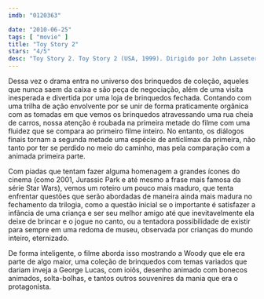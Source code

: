 ```yaml
---
imdb: "0120363"

date: "2010-06-25"
tags: [ "movie" ]
title: "Toy Story 2"
stars: "4/5"
desc: "Toy Story 2. Toy Story 2 (USA, 1999). Dirigido por John Lasseter, Ash Brannon, Lee Unkrich. Escrito por John Lasseter, Pete Docter, Ash Brannon, Andrew Stanton, Andrew Stanton, Rita Hsiao, Doug Chamberlin, Chris Webb. Com Tom Hanks, Tim Allen, Joan Cusack, Kelsey Grammer, Don Rickles, Jim Varney, Wallace Shawn, John Ratzenberger, Annie Potts."
---
```

Dessa vez o drama entra no universo dos brinquedos de coleção, aqueles que nunca saem da caixa e são peça de negociação, além de uma visita inesperada e divertida por uma loja de brinquedos fechada. Contando com uma trilha de ação envolvente por se unir de forma praticamente orgânica com as tomadas em que vemos os brinquedos atravessando uma rua cheia de carros, nossa atenção é roubada na primeira metade do filme com uma fluidez que se compara ao primeiro filme inteiro. No entanto, os diálogos finais tornam a segunda metade uma espécie de anticlímax da primeira, não tanto por ter se perdido no meio do caminho, mas pela comparação com a animada primeira parte.

Com piadas que tentam fazer alguma homenagem a grandes ícones do cinema (como 2001, Jurassic Park e até mesmo a frase mais famosa da série Star Wars), vemos um roteiro um pouco mais maduro, que tenta enfrentar questões que serão abordadas de maneira ainda mais madura no fechamento da trilogia, como a questão inicial se o importante é satisfazer a infância de uma criança e ser seu melhor amigo até que inevitavelmente ela deixe de brincar e o jogue no canto, ou a tentadora possibilidade de existir para sempre em uma redoma de museu, observada por crianças do mundo inteiro, eternizado.

De forma inteligente, o filme aborda isso mostrando a Woody que ele era parte de algo maior, uma coleção de brinquedos com temas variados que dariam inveja a George Lucas, com ioiôs, desenho animado com bonecos animados, solta-bolhas, e tantos outros souvenires da mania que era o protagonista.
